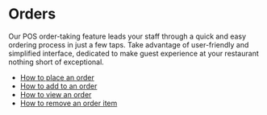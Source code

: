 # Orders

Our POS order-taking feature leads your staff through a quick and easy ordering process in just a few taps. Take advantage of user-friendly and simplified interface, dedicated to make guest experience at your restaurant nothing short of exceptional. 

- [How to place an order](/docs/nodes)
- [How to add to an order](/docs/nodes)
- [How to view an order](/docs/nodes)
- [How to remove an order item](/docs/nodes)

